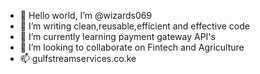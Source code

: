 - 👋 Hello world, I’m @wizards069
- 👀 I’m writing clean,reusable,efficient and effective code
- 🌱 I’m currently learning payment gateway API's
- 💞️ I’m looking to collaborate on Fintech and Agriculture
- 📫 gulfstreamservices.co.ke

<!---
wizards069/wizards069 is a ✨ special ✨ repository because its `README.md` (this file) appears on your GitHub profile.
You can click the Preview link to take a look at your changes.
--->

